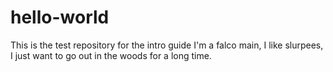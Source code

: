 # hello-world
This is the test repository for the intro guide
I'm a falco main, I like slurpees, I just want to go out in the woods for a long time.
